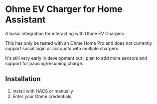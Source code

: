 # Ohme EV Charger for Home Assistant

A basic integration for interacting with Ohme EV Chargers.

This has only be tested with an Ohme Home Pro and does not currently support social login or accounts with multiple chargers.

It's still very early in development but I plan to add more sensors and support for pausing/resuming charge.

## Installation

1. Install with HACS or manually
2. Enter your Ohme credentials
